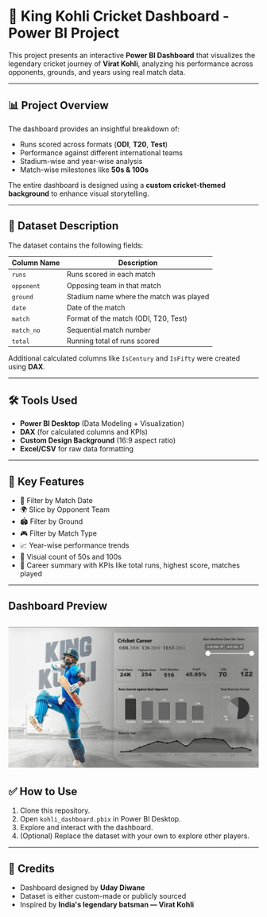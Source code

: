 # 🏏 King Kohli Cricket Dashboard - Power BI Project

This project presents an interactive **Power BI Dashboard** that visualizes the legendary cricket journey of **Virat Kohli**, analyzing his performance across opponents, grounds, and years using real match data.

---

## 📊 Project Overview

The dashboard provides an insightful breakdown of:

- Runs scored across formats (**ODI**, **T20**, **Test**)
- Performance against different international teams
- Stadium-wise and year-wise analysis
- Match-wise milestones like **50s & 100s**

The entire dashboard is designed using a **custom cricket-themed background** to enhance visual storytelling.

---

## 🧮 Dataset Description

The dataset contains the following fields:

| Column Name | Description |
|-------------|-------------|
| `runs`      | Runs scored in each match |
| `opponent`  | Opposing team in that match |
| `ground`    | Stadium name where the match was played |
| `date`      | Date of the match |
| `match`     | Format of the match (ODI, T20, Test) |
| `match_no`  | Sequential match number |
| `total`     | Running total of runs scored |

Additional calculated columns like `IsCentury` and `IsFifty` were created using **DAX**.

---

## 🛠️ Tools Used

- **Power BI Desktop** (Data Modeling + Visualization)
- **DAX** (for calculated columns and KPIs)
- **Custom Design Background** (16:9 aspect ratio)
- **Excel/CSV** for raw data formatting

---

## 📌 Key Features

- 📅 Filter by Match Date  
- 🌍 Slice by Opponent Team  
- 🏟️ Filter by Ground  
- 🎮 Filter by Match Type  
- 📈 Year-wise performance trends  
- 💯 Visual count of 50s and 100s  
- 🧢 Career summary with KPIs like total runs, highest score, matches played  

---
## Dashboard Preview
![dashboard](https://github.com/Uday2306/ViratKohli-PowerBI-Dashboard/blob/main/dashboard)
---

## ✅ How to Use

1. Clone this repository.  
2. Open `kohli_dashboard.pbix` in Power BI Desktop.  
3. Explore and interact with the dashboard.  
4. (Optional) Replace the dataset with your own to explore other players.  

---

## 🙌 Credits

- Dashboard designed by **Uday Diwane**  
- Dataset is either custom-made or publicly sourced  
- Inspired by **India's legendary batsman — Virat Kohli**  
